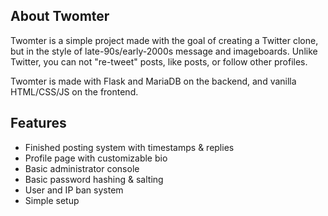 <h2>About Twomter</h2>
Twomter is a simple project made with the goal of creating a Twitter clone, but in the style of late-90s/early-2000s message and imageboards.
Unlike Twitter, you can not "re-tweet" posts, like posts, or follow other profiles.

Twomter is made with Flask and MariaDB on the backend, and vanilla HTML/CSS/JS on the frontend.

<h2>Features</h2>

* Finished posting system with timestamps & replies
* Profile page with customizable bio
* Basic administrator console
* Basic password hashing & salting
* User and IP ban system
* Simple setup
